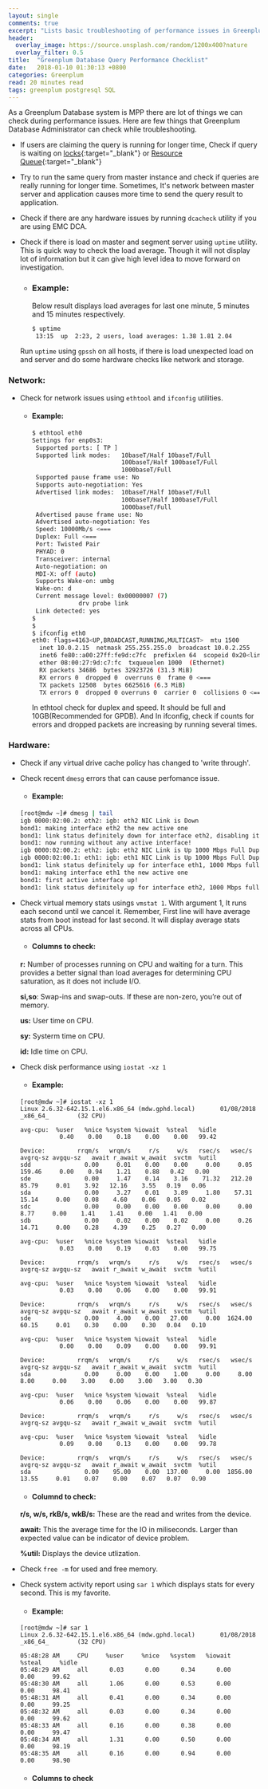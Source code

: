 ```yaml
---
layout: single
comments: true
excerpt: "Lists basic troubleshooting of performance issues in Greenplum"
header:
  overlay_image: https://source.unsplash.com/random/1200x400?nature
  overlay_filter: 0.5
title:  "Greenplum Database Query Performance Checklist"
date:   2018-01-10 01:30:13 +0800
categories: Greenplum
read: 20 minutes read
tags: greenplum postgresql SQL
---
```


As a Greenplum Database system is MPP there are lot of things we can check during performance issues. Here are few things that Greenplum Database Administrator can check while troubleshooting.

* If users are claiming the query is running for longer time, Check if query is waiting on [locks](http://www.pgyogesh.com/gpdb/2017/12/06/important-gpdb-sqls.html#waiters-information){:target="_blank"} or [Resource Queue](http://www.pgyogesh.com/gpdb/2017/12/06/important-gpdb-sqls.html#find-running-queries-or-statements-which-are-waiting-in-resource-queues){:target="_blank"}
* Try to run the same query from master instance and check if queries are really running for longer time. Sometimes, It's network between master server and application causes more time to send the query result to application.


* Check if there are any hardware issues by running `dcacheck` utility if you are using EMC DCA.

* Check if there is load on master and segment server using `uptime` utility. This is quick way to check the load average. Though it will not display lot of information but it can give high level idea to move forward on investigation.

   - ### Example:
      Below result displays load averages for last one minute, 5 minutes and 15 minutes respectively.

      ```sh
      $ uptime
       13:15  up  2:23, 2 users, load averages: 1.38 1.81 2.04
      ```

   Run `uptime` using `gpssh` on all hosts, if there is load unexpected load on and server and do some hardware checks like network and storage.


### Network:
* Check for network issues using `ethtool` and `ifconfig` utilities.

    - #### Example:

      ```sh
      $ ethtool eth0
      Settings for enp0s3:
	   Supported ports: [ TP ]
	   Supported link modes:   10baseT/Half 10baseT/Full
	                           100baseT/Half 100baseT/Full
	                           1000baseT/Full
	   Supported pause frame use: No
	   Supports auto-negotiation: Yes
	   Advertised link modes:  10baseT/Half 10baseT/Full
	                           100baseT/Half 100baseT/Full
	                           1000baseT/Full
	   Advertised pause frame use: No
	   Advertised auto-negotiation: Yes
	   Speed: 10000Mb/s <===
	   Duplex: Full <===
	   Port: Twisted Pair
	   PHYAD: 0
	   Transceiver: internal
	   Auto-negotiation: on
	   MDI-X: off (auto)
	   Supports Wake-on: umbg
	   Wake-on: d
	   Current message level: 0x00000007 (7)
		   	       drv probe link
	   Link detected: yes
      $
      $
      $ ifconfig eth0
      eth0: flags=4163<UP,BROADCAST,RUNNING,MULTICAST>  mtu 1500
        inet 10.0.2.15  netmask 255.255.255.0  broadcast 10.0.2.255
        inet6 fe80::a00:27ff:fe9d:c7fc  prefixlen 64  scopeid 0x20<link>
        ether 08:00:27:9d:c7:fc  txqueuelen 1000  (Ethernet)
        RX packets 34686  bytes 32923726 (31.3 MiB)
        RX errors 0  dropped 0  overruns 0  frame 0 <===
        TX packets 12508  bytes 6625616 (6.3 MiB)
        TX errors 0  dropped 0 overruns 0  carrier 0  collisions 0 <===
      ```
      In ethtool check for duplex and speed. It should be full and 10GB(Recommended for GPDB). And In ifconfig, check if counts for errors and dropped packets are increasing by running several times.


### Hardware:

* Check if any virtual drive cache policy has changed to 'write through'.


* Check recent `dmesg` errors that can cause perfomance issue.

	- #### Example:

	```bash
	[root@mdw ~]# dmesg | tail
	igb 0000:02:00.2: eth2: igb: eth2 NIC Link is Down
	bond1: making interface eth2 the new active one
	bond1: link status definitely down for interface eth2, disabling it
	bond1: now running without any active interface!
	igb 0000:02:00.2: eth2: igb: eth2 NIC Link is Up 1000 Mbps Full Duplex, Flow Control: RX
	igb 0000:02:00.1: eth1: igb: eth1 NIC Link is Up 1000 Mbps Full Duplex, Flow Control: RX
	bond1: link status definitely up for interface eth1, 1000 Mbps full duplex
	bond1: making interface eth1 the new active one
	bond1: first active interface up!
	bond1: link status definitely up for interface eth2, 1000 Mbps full duplex
	```

* Check virtual memory stats usings `vmstat 1`. With argument 1, It runs each second until we cancel it. Remember, First line will have average stats from boot instead for last second. It will display average stats across all CPUs.

	- #### Columns to check:

	**r:** Number of processes running on CPU and waiting for a turn. This provides a better signal than load averages for determining CPU saturation, as it does not include I/O.

	**si,so**: Swap-ins and swap-outs. If these are non-zero, you’re out of memory.

	**us:** User time on CPU.

	**sy:** Systerm time on CPU.

	**id:** Idle time on CPU.

* Check disk performance using `iostat -xz 1`

	- #### Example:

	```
	[root@mdw ~]# iostat -xz 1
	Linux 2.6.32-642.15.1.el6.x86_64 (mdw.gphd.local)       01/08/2018      _x86_64_        (32 CPU)

	avg-cpu:  %user   %nice %system %iowait  %steal   %idle
        	   0.40    0.00    0.18    0.00    0.00   99.42

	Device:         rrqm/s   wrqm/s     r/s     w/s   rsec/s   wsec/s avgrq-sz avgqu-sz   await r_await w_await  svctm  %util
	sdd               0.00     0.01    0.00    0.00     0.00     0.05   159.46     0.00    0.94    1.21    0.88   0.42   0.00
	sde               0.00     1.47    0.14    3.16    71.32   212.20    85.79     0.01    3.92   12.16    3.55   0.19   0.06
	sda               0.00     3.27    0.01    3.89     1.80    57.31    15.14     0.00    0.08    4.60    0.06   0.05   0.02
	sdc               0.00     0.00    0.00    0.00     0.00     0.00     8.77     0.00    1.41    1.41    0.00   1.41   0.00
	sdb               0.00     0.02    0.00    0.02     0.00     0.26    14.71     0.00    0.28    4.39    0.25   0.27   0.00

	avg-cpu:  %user   %nice %system %iowait  %steal   %idle
	           0.03    0.00    0.19    0.03    0.00   99.75

	Device:         rrqm/s   wrqm/s     r/s     w/s   rsec/s   wsec/s avgrq-sz avgqu-sz   await r_await w_await  svctm  %util

	avg-cpu:  %user   %nice %system %iowait  %steal   %idle
	           0.03    0.00    0.06    0.00    0.00   99.91

	Device:         rrqm/s   wrqm/s     r/s     w/s   rsec/s   wsec/s avgrq-sz avgqu-sz   await r_await w_await  svctm  %util
	sde               0.00     4.00    0.00   27.00     0.00  1624.00    60.15     0.01    0.30    0.00    0.30   0.04   0.10

	avg-cpu:  %user   %nice %system %iowait  %steal   %idle
	           0.00    0.00    0.09    0.00    0.00   99.91

	Device:         rrqm/s   wrqm/s     r/s     w/s   rsec/s   wsec/s avgrq-sz avgqu-sz   await r_await w_await  svctm  %util
	sda               0.00     0.00    0.00    1.00     0.00     8.00     8.00     0.00    3.00    0.00    3.00   3.00   0.30

	avg-cpu:  %user   %nice %system %iowait  %steal   %idle
	           0.06    0.00    0.06    0.00    0.00   99.87

	Device:         rrqm/s   wrqm/s     r/s     w/s   rsec/s   wsec/s avgrq-sz avgqu-sz   await r_await w_await  svctm  %util

	avg-cpu:  %user   %nice %system %iowait  %steal   %idle
	           0.09    0.00    0.13    0.00    0.00   99.78

	Device:         rrqm/s   wrqm/s     r/s     w/s   rsec/s   wsec/s avgrq-sz avgqu-sz   await r_await w_await  svctm  %util
	sda               0.00    95.00    0.00  137.00     0.00  1856.00    13.55     0.01    0.07    0.00    0.07   0.07   0.90
	```
	- #### Columnd to check:

	**r/s, w/s, rkB/s, wkB/s:** These are the read and writes from the device.

	**await:** This the average time for the IO in miliseconds. Larger than expected value can be indicator of device problem.

	**%util:** Displays the device utlization.

* Check `free -m` for used and free memory.

* Check system activity report using `sar 1` which displays stats for every second. This is my favorite.

	- #### Example:

	```
	[root@mdw ~]# sar 1
	Linux 2.6.32-642.15.1.el6.x86_64 (mdw.gphd.local)       01/08/2018      _x86_64_        (32 CPU)

	05:48:28 AM     CPU     %user     %nice   %system   %iowait    %steal     %idle
	05:48:29 AM     all      0.03      0.00      0.34      0.00      0.00     99.62
	05:48:30 AM     all      1.06      0.00      0.53      0.00      0.00     98.41
	05:48:31 AM     all      0.41      0.00      0.34      0.00      0.00     99.25
	05:48:32 AM     all      0.03      0.00      0.34      0.00      0.00     99.62
	05:48:33 AM     all      0.16      0.00      0.38      0.00      0.00     99.47
	05:48:34 AM     all      1.31      0.00      0.50      0.00      0.00     98.19
	05:48:35 AM     all      0.16      0.00      0.94      0.00      0.00     98.90
	```

	- #### Columns to check
